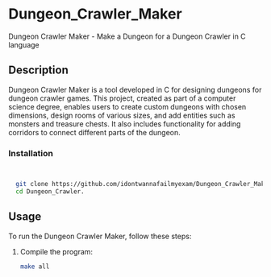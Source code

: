 # Dungeon_Crawler_Maker
Dungeon Crawler Maker - Make a Dungeon for a Dungeon Crawler in C language 

## Description
Dungeon Crawler Maker is a tool developed in C for designing dungeons for dungeon crawler games. This project, created as part of a computer science degree, enables users to create custom dungeons with chosen dimensions, design rooms of various sizes, and add entities such as monsters and treasure chests. It also includes functionality for adding corridors to connect different parts of the dungeon.

### Installation

```bash :


  git clone https://github.com/idontwannafailmyexam/Dungeon_Crawler_Maker.git
  cd Dungeon_Crawler.
 ```

## Usage
To run the Dungeon Crawler Maker, follow these steps:

1. Compile the program:
   ```bash
   make all
   ```










